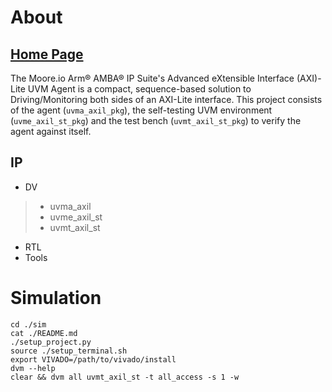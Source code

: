 # About
## [Home Page](https://datum-technology-corporation.github.io/uvma_axil/)
The Moore.io Arm® AMBA® IP Suite's Advanced eXtensible Interface (AXI)-Lite UVM Agent is a compact, sequence-based solution to Driving/Monitoring both sides of an AXI-Lite interface.  This project consists of the agent (`uvma_axil_pkg`), the self-testing UVM environment (`uvme_axil_st_pkg`) and the test bench (`uvmt_axil_st_pkg`) to verify the agent against itself.

## IP
* DV
> * uvma_axil
> * uvme_axil_st
> * uvmt_axil_st
* RTL
* Tools


# Simulation
```
cd ./sim
cat ./README.md
./setup_project.py
source ./setup_terminal.sh
export VIVADO=/path/to/vivado/install
dvm --help
clear && dvm all uvmt_axil_st -t all_access -s 1 -w
```
